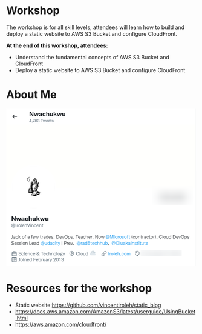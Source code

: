 # Workshop

The workshop is for all skill levels, attendees will learn how to build and deploy a static website to AWS S3 Bucket and configure CloudFront.

**At the end of this workshop, attendees:**
- Understand the fundamental concepts of AWS S3 Bucket and CloudFront
- Deploy a static website to AWS S3 Bucket and configure CloudFront


# About Me

![](/about.png)

# Resources for the workshop

- Static website:https://github.com/vincentiroleh/static_blog
- https://docs.aws.amazon.com/AmazonS3/latest/userguide/UsingBucket.html
- https://aws.amazon.com/cloudfront/
